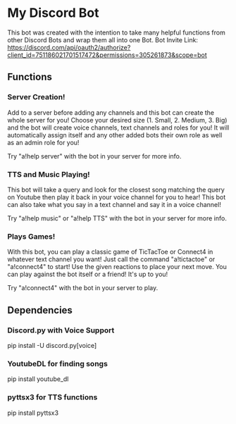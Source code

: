 # My Discord Bot
This bot was created with the intention to take many helpful functions from other Discord Bots and wrap them all into one Bot.
Bot Invite Link: https://discord.com/api/oauth2/authorize?client_id=751186021701517472&permissions=305261873&scope=bot

## Functions
### Server Creation!
Add to a server before adding any channels and this bot can create
the whole server for you! Choose your desired size (1. Small, 2. Medium, 3. Big) and
the bot will create voice channels, text channels and roles for you! It will automatically assign
itself and any other added bots their own role as well as an admin role for you!

Try "a!help server" with the bot in your server for more info.

### TTS and Music Playing!
This bot will take a query and look for the closest song matching the query on Youtube then play
it back in your voice channel for you to hear!
This bot can also take what you say in a text channel and say it in a voice channel!

Try "a!help music" or "a!help TTS" with the bot in your server for more info.

### Plays Games!
With this bot, you can play a classic game of TicTacToe or Connect4 in whatever 
text channel you want! Just call the command "a!tictactoe" or "a!connect4" to start!
Use the given reactions to place your next move. You can play against the bot itself or a
friend! It's up to you!

Try "a!connect4" with the bot in your server to play.


## Dependencies
### Discord.py with Voice Support
pip install -U discord.py[voice]

### YoutubeDL for finding songs
pip install youtube_dl

### pyttsx3 for TTS functions
pip install pyttsx3
